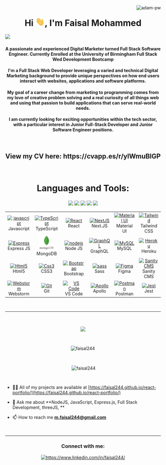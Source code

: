 <img align="right" src="https://github.com/Adam-pw/Adam-pw/blob/main/animation_500_kxa883sd.gif" alt="adam-pw" />

<h1 align="center">Hi <img src="https://raw.githubusercontent.com/ABSphreak/ABSphreak/master/gifs/Hi.gif"width="30px">, I'm Faisal Mohammed</h1>

<img src="https://readme-typing-svg.herokuapp.com?lines=Full+Stack+Web+Developer;Frontend%20|%20UX%20|%20React%20Enthusiast;Your+Next+Awesome+Team+Member;Always%20learning%20new%20things&center=true&width=450&height=40">

<h4 align="center">A passionate and experienced Digital Marketer turned Full Stack Software Engineer. Currently Enrolled at the University of Birmingham Full Stack Wed Development Bootcamp</h4>

<h4 align="center">I'm a Full Stack Web Developer leveraging a varied and technical Digital Marketing background to provide unique perspectives on how end users interact with websites, applications and software platforms.</h4>

<h4 align="center">My goal of a career change from marketing to programming comes from my love of creative problem solving and a real curiosity of all things web and using that passion to build applications that can serve real-world needs.</h4>

<h4 align="center">I am currently looking for exciting opportunities within the tech sector, with a particular interest in Junior Full-Stack Developer and Junior Software Engineer positions.</h4>
<br>

<h2 align="center" style="text-decoration:none">View my CV here: https://cvapp.es/r/ylWmuBlGP</h2>
 <br>
<h1 align="center">  Languages and Tools: </h1>


<h3 align="center"><img src = "https://media2.giphy.com/media/QssGEmpkyEOhBCb7e1/giphy.gif?cid=ecf05e47a0n3gi1bfqntqmob8g9aid1oyj2wr3ds3mg700bl&rid=giphy.gif" width = 4%>
<img src = "https://media2.giphy.com/media/QssGEmpkyEOhBCb7e1/giphy.gif?cid=ecf05e47a0n3gi1bfqntqmob8g9aid1oyj2wr3ds3mg700bl&rid=giphy.gif" width = 4%>
<img src = "https://media2.giphy.com/media/QssGEmpkyEOhBCb7e1/giphy.gif?cid=ecf05e47a0n3gi1bfqntqmob8g9aid1oyj2wr3ds3mg700bl&rid=giphy.gif" width = 4%>
<img src = "https://media2.giphy.com/media/QssGEmpkyEOhBCb7e1/giphy.gif?cid=ecf05e47a0n3gi1bfqntqmob8g9aid1oyj2wr3ds3mg700bl&rid=giphy.gif" width = 4%>
<img src = "https://media2.giphy.com/media/QssGEmpkyEOhBCb7e1/giphy.gif?cid=ecf05e47a0n3gi1bfqntqmob8g9aid1oyj2wr3ds3mg700bl&rid=giphy.gif" width = 4%></h3>

<table align="center">
  <tr>
     <td align="center" width="96">
      <a href="#js">
        <img src="https://upload.wikimedia.org/wikipedia/commons/thumb/9/99/Unofficial_JavaScript_logo_2.svg/1024px-Unofficial_JavaScript_logo_2.svg.png" width="48" height="48" alt="javascript" />
      </a>
      <br>Javascript
    </td>
    <td align="center" width="96">
      <a href="#ts">
        <img src="https://upload.wikimedia.org/wikipedia/commons/thumb/4/4c/Typescript_logo_2020.svg/1200px-Typescript_logo_2020.svg.png" width="48" height="48" alt="TypeScript" />
      </a>
      <br>TypeScript
    </td>
        </td> 
          <td align="center" width="96">
      <a href="#React">
        <img src="https://seeklogo.com/images/R/react-logo-7B3CE81517-seeklogo.com.png" width="48" height="48" alt="React" />
      </a>
      <br>React
    </td>
        <td align="center" width="96">
      <a href="#NextJS">
        <img src="https://seeklogo.com/images/N/next-js-logo-8FCFF51DD2-seeklogo.com.png" width="48" height="48" alt="NextJS" />
      </a>
      <br>Next.JS
    </td>
              <td align="center" width="96">
      <a href="#materialui" >
        <img src="https://seeklogo.com/images/M/material-ui-logo-5BDCB9BA8F-seeklogo.com.png" width="48" height="48" alt="Material UI" />
      </a>
      <br>Material UI
    </td>
         <td align="center" width="96">
      <a href="#tailwind">
        <img src="https://seeklogo.com/images/T/tailwind-css-logo-5AD4175897-seeklogo.com.png" width="48" height="48" alt="Tailwind" />
      </a>
      <br>Tailwind CSS
    </td>
  </tr>
  
  <tr>
    <td align="center" width="96">
      <a href="#express">
        <img src="https://assets.website-files.com/61ca3f775a79ec5f87fcf937/6202fcdee5ee8636a145a41b_1234-p-500.png" width="48" height="48" alt="Express" />
      </a>
      <br>Express JS
          </td>
           <td align="center" width="96">
      <a href="#mongodb" >
        <img src="https://raw.githubusercontent.com/devicons/devicon/master/icons/mongodb/mongodb-original-wordmark.svg" width="48" height="48" alt="MongoDB" />
      </a>
      <br>MongoDB
    </td>
         <td align="center" width="96">
        <a href="#nodejs">
            <img src="https://seeklogo.com/images/N/nodejs-logo-FBE122E377-seeklogo.com.png" width="48" height="48"
                alt="nodejs" />
        </a>
        <br>Node JS
    </td>
     <td align="center" width="96">
      <a href="#graphql">
        <img src="https://www.vectorlogo.zone/logos/graphql/graphql-icon.svg" width="48" height="48" alt="GraphQL" />
      </a>
      <br>GraphQL  
          <td align="center" width="96">
      <a href="#mysql">
        <img src="https://seeklogo.com/images/M/mysql-logo-69B39F7D18-seeklogo.com.png" width="48" height="48" alt="MySQL" />
      </a>
      <br>MySQL
    </td>
          <td align="center" width="96">
      <a href="#heroku">
        <img src="https://www.vectorlogo.zone/logos/heroku/heroku-icon.svg" width="48" height="48" alt="Heroku" />
      </a>
      <br>Heroku
    </td>
  </tr>

   <tr>
           <td align="center" width="96">
      <a href="#html5">
        <img src="https://seeklogo.com/images/H/html5-without-wordmark-color-logo-14D252D878-seeklogo.com.png" width="48" height="48" alt="Html5" />
      </a>
      <br>Html5
    </td>   
     <td align="center" width="96">
      <a href="#css3">
        <img src="https://upload.wikimedia.org/wikipedia/commons/thumb/6/62/CSS3_logo.svg/48px-CSS3_logo.svg.png" width="48" height="48" alt="Css3" />
      </a>
      <br>CSS3
    </td>
         <td align="center" width="96">
      <a href="#bootstrap">
        <img src="https://cdn.worldvectorlogo.com/logos/bootstrap-4.svg" width="48" height="48" alt="Bootstrap" />
      </a>
      <br>Bootstrap
    </td>
             <td align="center" width="96">
      <a href="#sass">
        <img src="https://seeklogo.com/images/S/sass-logo-E41E7734A8-seeklogo.com.png" width="48" height="48" alt="sass" />
      </a>
      <br>Sass
    </td>
         <td align="center" width="96">
      <a href="#figma" >
        <img src="https://www.vectorlogo.zone/logos/figma/figma-icon.svg" width="48" height="48" alt="Figma" />
      </a>
      <br>Figma
    </td>
    <td align="center" width="96">
      <a href="#sanitycms">
        <img src="https://avatars.githubusercontent.com/u/17177659?s=280&v=4" width="48" height="48" alt="Sanity CMS" />
      </a>
      <br>Sanity CMS
    </td>
  </tr>

  <tr> 
       <td align="center" width="96">
      <a href="#webstorm">
        <img src="https://seeklogo.com/images/W/webstorm-logo-691E749F21-seeklogo.com.png" width="48" height="48" alt="Webstorm" />
      </a>
      <br>Webstorm
    </td>
        <td align="center" width="96">
      <a href="#git" >
        <img src="https://upload.wikimedia.org/wikipedia/commons/thumb/3/3f/Git_icon.svg/1200px-Git_icon.svg.png" width="48" height="48" alt="Git" />
      </a>
      <br>Git
    </td>
          <td align="center"  width="96">
      <a href="#vscode">
        <img src="https://upload.wikimedia.org/wikipedia/commons/9/9a/Visual_Studio_Code_1.35_icon.svg" width="48" height="48" alt="VS Code" />
      </a>
      <br>VS Code
    </td>
            <td align="center" width="96">
        <a href="#apollo">
            <img src="https://seeklogo.com/images/A/apollo-logo-DC7DD3C444-seeklogo.com.png" width="48"
                height="48" alt="Apollo" />
        </a>
        <br>Apollo
    </td> 
      <td align="center" width="96">
      <a href="#postman" >
        <img src="https://www.vectorlogo.zone/logos/getpostman/getpostman-icon.svg" width="48" height="48" alt="Postman" />
      </a>
      <br>Postman
    </td>
     <td align="center" width="96">
      <a href="#jest">
        <img src="https://seeklogo.com/images/J/jest-logo-F9901EBBF7-seeklogo.com.png" width="48" height="48" alt="Jest" />
      </a>
      <br>Jest
    </td>
  </tr>
</table>
<br>
<hr/>
<br>

<p align="center"><img align="center" src="https://github-profile-trophy.vercel.app/?username=faisal244&theme=algolia" ></p>
<br>

<p align="center"><img align="center" src="https://github-readme-streak-stats.herokuapp.com?user=faisal244&theme=react&date_format=j%20M%5B%20Y%5D" alt="faisal244"></p>
<br>

<p align="center">&nbsp;<img align="center" src="https://github-readme-stats.vercel.app/api?username=faisal244&show_icons=true&locale=en&theme=react" alt="faisal244" /></p>
<br>





- 👨‍💻 All of my projects are available at [https://faisal244.github.io/react-portfolio/](https://faisal244.github.io/react-portfolio/)

- 💬 Ask me about **NodeJS, JavaScript, Express.js, Full Stack Development, threeJS, **

- 📫 How to reach me **m.faisal244@gmail.com**
<br>
<hr/>

<h3 align="center">Connect with me:</h3>
<p align="center">
<a href="https://linkedin.com/in/https://www.linkedin.com/in/faisal244/" target="blank"><img align="center" src="https://raw.githubusercontent.com/rahuldkjain/github-profile-readme-generator/master/src/images/icons/Social/linked-in-alt.svg" alt="https://www.linkedin.com/in/faisal244/" height="30" width="40" /></a>
</p>
